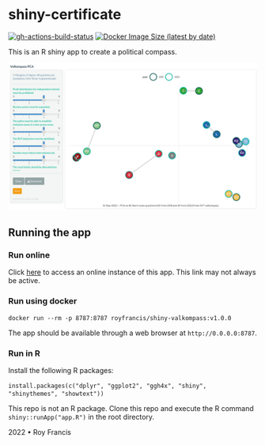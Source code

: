 # shiny-certificate

[![gh-actions-build-status](https://github.com/royfrancis/shiny-valkompass/workflows/build/badge.svg)](https://github.com/royfrancis/shiny-valkompass/actions?workflow=build) [![Docker Image Size (latest by date)](https://img.shields.io/docker/image-size/royfrancis/shiny-valkompass?label=dockerhub)](https://hub.docker.com/repository/docker/royfrancis/shiny-valkompass)

This is an R shiny app to create a political compass.

![](preview.png)

## Running the app

### Run online

Click [here](https://valkompass.serve.scilifelab.se) to access an online instance of this app. This link may not always be active.

### Run using docker

```
docker run --rm -p 8787:8787 royfrancis/shiny-valkompass:v1.0.0
```

The app should be available through a web browser at `http://0.0.0.0:8787`.

### Run in R

Install the following R packages:

```
install.packages(c("dplyr", "ggplot2", "ggh4x", "shiny", "shinythemes", "showtext"))
```

This repo is not an R package. Clone this repo and execute the R command `shiny::runApp("app.R")` in the root directory.

2022 • Roy Francis

